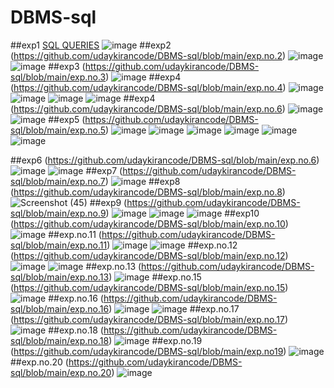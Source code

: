 # DBMS-sql
##exp1
[SQL QUERIES](https://github.com/udaykirancode/DBMS-sql/blob/main/exp.no.1)
![image](https://user-images.githubusercontent.com/113407411/191207117-207ad8d3-9284-40e6-938d-94fafeef713a.png)
##exp2
(https://github.com/udaykirancode/DBMS-sql/blob/main/exp.no.2)
![image](https://user-images.githubusercontent.com/113407411/191215678-d4f7e92d-fe88-4747-82eb-9980d98ae084.png)
![image](https://user-images.githubusercontent.com/113407411/191215741-e149c574-83f6-4598-8237-8c6e21a40431.png)
##exp3
(https://github.com/udaykirancode/DBMS-sql/blob/main/exp.no.3)
![image](https://user-images.githubusercontent.com/113407411/191215923-c05d887d-f960-4e15-a14b-91ab443f4379.png)
##exp4
(https://github.com/udaykirancode/DBMS-sql/blob/main/exp.no.4)
![image](https://user-images.githubusercontent.com/113407411/191282181-121c7ffb-2db1-47a7-914e-26e51a0e2ce9.png)
![image](https://user-images.githubusercontent.com/113407411/191282346-3aff18f8-2bc1-4dc0-962d-acbed4f0141f.png)
![image](https://user-images.githubusercontent.com/113407411/191282403-2268d551-b970-4140-9c2d-d271c2b9ba90.png)
![image](https://user-images.githubusercontent.com/113407411/191290959-d4c1109b-1bf0-497d-9502-79dbc4a43fcf.png)
##exp4
(https://github.com/udaykirancode/DBMS-sql/blob/main/exp.no.6)
![image](https://user-images.githubusercontent.com/113407411/191301759-509e0dd1-7fb1-4264-b01b-29bbbf28eda1.png)
![image](https://user-images.githubusercontent.com/113407411/191302009-8c8ec8e8-3a68-4047-b8b2-46e31ff31f65.png)
##exp5
(https://github.com/udaykirancode/DBMS-sql/blob/main/exp.no.5)
![image](https://user-images.githubusercontent.com/113407411/191408409-45f10913-7136-4f59-95b5-a77b9de12530.png)
![image](https://user-images.githubusercontent.com/113407411/191408312-aac29ca7-2442-4f74-8cdc-9ce7ca88547c.png)
![image](https://user-images.githubusercontent.com/113407411/191408335-6c2743e7-8679-451b-b3ba-13f7b452f4d8.png)
![image](https://user-images.githubusercontent.com/113407411/191408349-cb20dfd8-194b-4742-b0c0-e6b82dc4656f.png)
![image](https://user-images.githubusercontent.com/113407411/191408363-16998c83-5c58-4a6c-b79f-fadabbb76527.png)
![image](https://user-images.githubusercontent.com/113407411/191408378-69a2fda1-da13-4ea3-9361-030ac7c132fe.png)

##exp6
(https://github.com/udaykirancode/DBMS-sql/blob/main/exp.no.6)
![image](https://user-images.githubusercontent.com/113407411/191306860-eb8b022a-735c-4a60-8379-268096e9653e.png)
![image](https://user-images.githubusercontent.com/113407411/191306951-9527f60d-e439-4102-8c30-39059d037d52.png)
##exp7
(https://github.com/udaykirancode/DBMS-sql/blob/main/exp.no.7)
![image](https://user-images.githubusercontent.com/113407411/191306380-f00189a0-b56f-4fd7-b84f-1e6fa1ea88a8.png)
##exp8
(https://github.com/udaykirancode/DBMS-sql/blob/main/exp.no.8)
![Screenshot (45)](https://user-images.githubusercontent.com/113407411/191425453-f836aaea-c91a-4bad-8917-a9a28b963792.png)
##exp9
(https://github.com/udaykirancode/DBMS-sql/blob/main/exp.no.9)
![image](https://user-images.githubusercontent.com/113407411/191425756-61968b5d-711c-48dd-bcaf-75865adc1039.png)
![image](https://user-images.githubusercontent.com/113407411/191425789-7a2fd4b5-70bd-430c-b58d-6abd88c37e28.png)
![image](https://user-images.githubusercontent.com/113407411/191425826-2054283d-9e58-46d1-aa06-eacb98d816e6.png)
##exp10
(https://github.com/udaykirancode/DBMS-sql/blob/main/exp.no.10)
![image](https://user-images.githubusercontent.com/113407411/191452501-4c1ef8e8-16cd-4ced-8539-9711f9dec889.png)
##exp.no.11
(https://github.com/udaykirancode/DBMS-sql/blob/main/exp.no.11)
![image](https://user-images.githubusercontent.com/113407411/191533091-2a26dbae-57b6-44e8-9715-cb6f156cd10d.png)
![image](https://user-images.githubusercontent.com/113407411/191534327-e848d8d0-c9d7-4d36-a192-9bc67fd6ea78.png)
##exp.no.12
(https://github.com/udaykirancode/DBMS-sql/blob/main/exp.no.12)
![image](https://user-images.githubusercontent.com/113407411/191538651-778091d7-e5ea-46ea-8274-7b2694d066b4.png)
![image](https://user-images.githubusercontent.com/113407411/191538695-4bdd0346-8406-4425-b1ce-4c80e7fa3150.png)
##exp.no.13
(https://github.com/udaykirancode/DBMS-sql/blob/main/exp.no.13)
![image](https://user-images.githubusercontent.com/113407411/191541141-63207a3d-adca-4adf-886c-373b2a9059c7.png)
##exp.no.15
(https://github.com/udaykirancode/DBMS-sql/blob/main/exp.no.15)
![image](https://user-images.githubusercontent.com/113407411/191548417-98f57aac-f3e7-49e9-af4a-dd2f15aee5ff.png)
##exp.no.16
(https://github.com/udaykirancode/DBMS-sql/blob/main/exp.no.16)
![image](https://user-images.githubusercontent.com/113407411/191662059-dfc197de-dacc-4450-9dc8-f189aa334715.png)
![image](https://user-images.githubusercontent.com/113407411/191662044-c77b8a62-a2d2-4892-beed-32bf1c8d63df.png)
##exp.no.17
(https://github.com/udaykirancode/DBMS-sql/blob/main/exp.no.17)
![image](https://user-images.githubusercontent.com/113407411/191664578-6c53cba6-dbe2-4906-a64a-0777c0ecbf39.png)
##exp.no.18
(https://github.com/udaykirancode/DBMS-sql/blob/main/exp.no.18)
![image](https://user-images.githubusercontent.com/113407411/191666909-68d50534-d6f3-41f9-8ee3-6e4acf9d0ffd.png)
##exp.no.19
(https://github.com/udaykirancode/DBMS-sql/blob/main/exp.no19)
![image](https://user-images.githubusercontent.com/113407411/191779683-6198f87c-153e-4713-afa1-fc38d2d3c73b.png)
##exp.no.20
(https://github.com/udaykirancode/DBMS-sql/blob/main/exp.no.20)
![image](https://user-images.githubusercontent.com/113407411/191784136-bdb73f23-fe7f-4a1b-abb9-e40bad5fb8b4.png)
